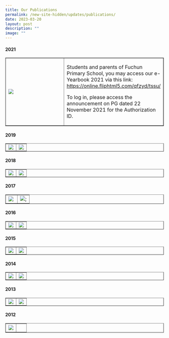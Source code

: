```yaml
---
title: Our Publications
permalink: /new-site-hidden/updates/publications/
date: 2023-03-20
layout: post
description: ""
image: ""
---
```

<h4><strong>2021</strong></h4>
<table style="border-collapse: collapse; width: 100%;" border="1">
<tbody>
<tr>
<td style="width: 50%;"><img src="/images/p1.jpeg"></td>
<td style="width: 50%;"><p>Students and parents of Fuchun Primary School, you may access our e-Yearbook 2021 via this link: <a href="https://online.fliphtml5.com/qfzyd/tssu/">https://online.fliphtml5.com/qfzyd/tssu/</a></p>
<p>To log in, please access the announcement on PG dated 22 November 2021 for the Authorization ID.</p></td>
</tr>
</tbody>
</table>
<h4><strong>2019</strong></h4>
<table style="border-collapse: collapse; width: 100%;" border="1">
<tbody>
<tr>
<td style="width: 50%;"><img src="/images/p2.png"></td>
<td style="width: 50%;"><img src="/images/p3.png"></td>
</tr>
</tbody>
</table>
<h4><strong>2018</strong></h4>
<table style="border-collapse: collapse; width: 100%;" border="1">
<tbody>
<tr>
<td style="width: 50%;"><img src="/images/p4.png"></td>
<td style="width: 50%;"><img src="/images/p5.png"></td>
</tr>
</tbody>
</table>
<h4><strong>2017</strong></h4>
<table style="border-collapse: collapse; width: 100%;" border="1">
<tbody>
<tr>
<td style="width: 50%;"><img src="/images/p6.png"></td>
<td style="width: 50%;"><img src="/images/p7.png">;</td>
</tr>
</tbody>
</table>
<h4><strong>2016</strong></h4>
<table style="border-collapse: collapse; width: 100%;" border="1">
<tbody>
<tr>
<td style="width: 50%;"><img src="/images/p8.png"></td>
<td style="width: 50%;"><img src="/images/p9.png"></td>
</tr>
</tbody>
</table>
<h4><strong>2015</strong></h4>
<table style="border-collapse: collapse; width: 100%;" border="1">
<tbody>
<tr>
<td style="width: 50%;"><img src="/images/p10.png"></td>
<td style="width: 50%;"><img src="/images/p11.png"></td>
</tr>
</tbody>
</table>
<h4><strong>2014</strong></h4>
<table style="border-collapse: collapse; width: 100%;" border="1">
<tbody>
<tr>
<td style="width: 50%;"><img src="/images/p12.png"></td>
<td style="width: 50%;"><img src="/images/p13.png"></td>
</tr>
</tbody>
</table>
<h4><strong>2013</strong></h4>
<table style="border-collapse: collapse; width: 100%;" border="1">
<tbody>
<tr>
<td style="width: 50%;"><img src="/images/p14.png"></td>
<td style="width: 50%;"><img src="/images/p15.png"></td>
</tr>
</tbody>
</table>
<h4><strong>2012</strong></h4>
<table style="border-collapse: collapse; width: 100%;" border="1">
<tbody>
<tr>
<td style="width: 50%;"><img src="/images/p16.png"></td>
<td style="width: 50%;">&nbsp;</td>
</tr>
</tbody>
</table>